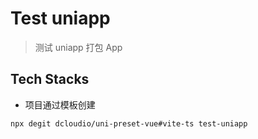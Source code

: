 # Test uniapp

> 测试 uniapp 打包 App

## Tech Stacks

- 项目通过模板创建

```bash
npx degit dcloudio/uni-preset-vue#vite-ts test-uniapp
```
